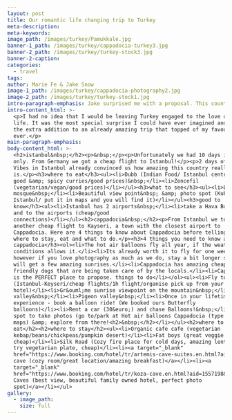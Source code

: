 ```yaml
---
layout: post
title: Our romantic life changing trip to Turkey
meta-description:
meta-keywords:
image_path: /images/turkey/Pamukkale.jpg
banner-1_path: /images/turkey/cappadocia-turkey3.jpg
banner-2_path: /images/turkey/turkey-stock3.jpg
banner-2-caption:
categories:
  - travel
tags:
author: Marie Fe & Jake Snow
image-1_path: /images/turkey/cappadocia-photography2.jpg
image-2_path: /images/turkey/turkey-stock1.jpg
intro-paragraph-emphasis: Jake surprised me with a proposal. This country will be in our hearts forever.
intro-content_html: >-
  <p>I had no idea that I would be leaving Turkey engaged to the love of my
  life. It was the most special surprise I could have ever imagined and it was
  the extra addition to an already amazing trip that topped of my favourite trip
  ever.</p>
main-paragraph-emphasis:
body-content_html: >-
  <h2>istanbul&nbsp;</h2><p>&nbsp;</p><p>Unfortunately we had 10 days in Turkey
  only. From Germany we got a cheap flight to Istanbul!</p><p>2 days of city
  Vibes in Istanbul already convinced us how amazing this country really
  is.</p><h3>where to eat</h3><ul><li>Dubb (Indian Food/ Istanbul centre/really
  good &amp; spicy curries/good prices)&nbsp;</li><li>Zencefil
  (vegetarian/vegan/good prices)</li></ul><h3>what to see</h3><ul><li>Blue
  mosque&nbsp;</li><li>Beautiful view point&nbsp; &amp; photo spot (Kubbe
  Istanbul/ put it in maps and you will find it)</li></ul><h3>good to
  know</h3><ul><li>Istanbul has 2 airports&nbsp;</li><li>take a Hava Bus from
  and to the airports (cheap/good
  connections)</li></ul><h2>cappadocia&nbsp;</h2><p>From Istanbul we took
  another cheap flight to Kayseri, a town with the closest airport to
  Cappadocia. Here are 4 things to know about Cappadocia before telling you
  where to stay, eat and what to do.</p><h3>4 things you need to know about
  cappadocia</h3><ol><li>The hot air balloons fly all year, if the weather
  conditions allows it.</li><li>Its already worth it to fly for one weekend,
  however if you love photography as much as we do, stay a bit longer so you
  will get a few amazing sunrises.</li><li>Cappadocia has amazing cheap food,
  friendly dogs that are being taken care of by the locals.</li><li>Cappadocia
  is the PERFECT place to propose. things to do</li></ol><ul><li>Fly to Keyseri
  (Istanbul-Keyseri/cheap flights/1h flight/organise pick up from your
  hotel)</li><li>Gr&ouml;me sunrise viewpoint on the mountain&nbsp;</li><li>Love
  valley&nbsp;</li><li>Pigeon valley&nbsp;</li><li>Once in your lifetime
  experience - book a balloon ride! (We booked ours Butterfly
  balloons)</li><li>Rent a car (30&euro;) and chase Balloons!&nbsp;</li><li>Best
  spot to take photos (go to/park at Hot air balloons Cappadocia (type into your
  maps) &amp; explore from there!<h2>&nbsp;</h2></li></ul><h2>where to
  eat</h2><h2>where to stay</h2><ul><li>Organic cafe cafe (vegetarian
  kebap/beans/chickpeas/pumpkin desert)</li><li>Fat boys (great veggie options,
  cheap)</li><li>Silk Road (Cozy fire place for cold days, amazing lentil soup,
  try vegetarian plate, cheap)</li><li><a target="_blank"
  href="https://www.booking.com/hotel/tr/artemis-cave-suites.en.html?aid=1557198&amp;no_rooms=1&amp;group_adults=1">Artemis
  cave (cozy room/great location/amazing breakfast)</a></li><li><a
  target="_blank"
  href="https://www.booking.com/hotel/tr/koza-cave.en.html?aid=1557198&amp;no_rooms=1&amp;group_adults=1">Koza
  Caves (best view, beautiful family owned hotel, perfect photo
  spot)</a></li></ul>
gallery:
  - image_path:
    size: full
---
```


